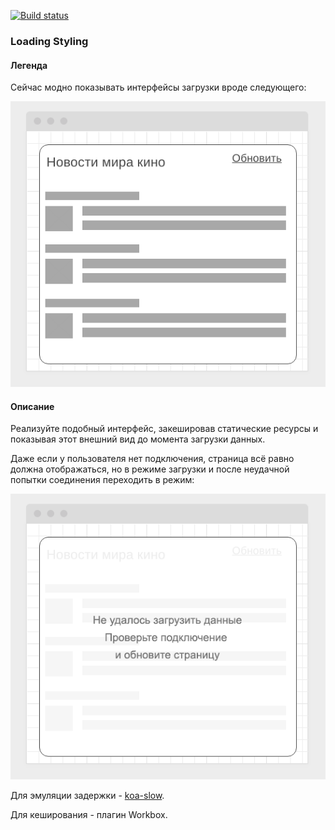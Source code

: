 [![Build status](https://ci.appveyor.com/api/projects/status/1c9sccm2mo0y6tk5/branch/main?svg=true)](https://ci.appveyor.com/project/marinaustinovich/ahj-homeworks-workers-loading-styling-front/branch/main)

### Loading Styling

#### Легенда

Сейчас модно показывать интерфейсы загрузки вроде следующего:

![](./pic/loading.png)

#### Описание

Реализуйте подобный интерфейс, закешировав статические ресурсы и показывая этот внешний вид до момента загрузки данных.

Даже если у пользователя нет подключения, страница всё равно должна отображаться, но в режиме загрузки и после неудачной попытки соединения переходить в режим:

![](./pic/loading-2.png)

Для эмуляции задержки - [koa-slow](https://github.com/bahmutov/koa-slow).

Для кеширования - плагин Workbox.
